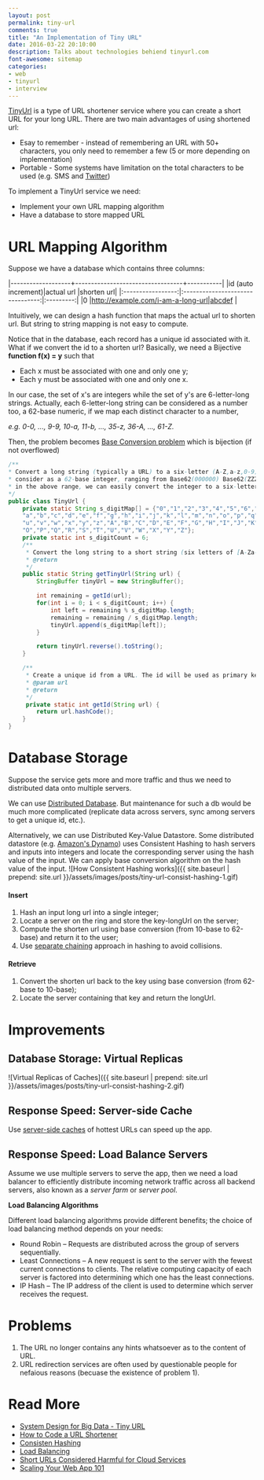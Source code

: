 ```yaml
---
layout: post
permalink: tiny-url
comments: true
title: "An Implementation of Tiny URL"
date: 2016-03-22 20:10:00
description: Talks about technologies behiend tinyurl.com
font-awesome: sitemap
categories:
- web
- tinyurl
- interview
---
```


[TinyUrl](http://tinyurl.com) is a type of URL shortener service where you can create a short URL for your long URL.
There are two main advantages of using shortened url:

* Esay to remember - instead of remembering an URL with 50+ characters, you only need to remember a few (5 or more depending on implementation)
* Portable - Some systems have limitation on the total characters to be used (e.g. SMS and [Twitter](https://twitter.com))

To implement a TinyUrl service we need:

* Implement your own URL mapping algorithm
* Have a database to store mapped URL

# URL Mapping Algorithm
Suppose we have a database which contains three columns:

|-------------------+----------------------------------+-----------|
|id (auto increment)|actual url                        |shorten url|
|:-----------------:|:--------------------------------:|:---------:|
|0                  |http://example.com/i-am-a-long-url|abcdef     |

Intuitively, we can design a hash function that maps the actual url to shorten url. But string to string mapping is not easy to compute.

Notice that in the database, each record has a unique id associated with it. What if we convert the id to a shorten url?
Basically, we need a Bijective **function f(x) = y** such that

- Each x must be associated with one and only one y;
- Each y must be associated with one and only one x.

In our case, the set of x's are integers while the set of y's are 6-letter-long strings. Actually, each 6-letter-long string can be considered as a number too, a 62-base numeric, if we map each distinct character to a number,

*e.g. 0-0, ..., 9-9, 10-a, 11-b, ..., 35-z, 36-A, ..., 61-Z.*

Then, the problem becomes [Base Conversion problem](https://en.wikipedia.org/wiki/Positional_notation#Base_conversion) which is bijection (if not overflowed)

```java
/**
* Convert a long string (typically a URL) to a six-letter (A-Z,a-z,0-9) short string. The six-letter short string can be
* consider as a 62-base integer, ranging from Base62(000000) Base62(ZZZZZZ). If we can map a long string to an integer
* in the above range, we can easily convert the integer to a six-letter short string.
*/
public class TinyUrl {
    private static String s_digitMap[] = {"0","1","2","3","4","5","6","7","8","9",
    "a","b","c","d","e","f","g","h","i","j","k","l","m","n","o","p","q","r","s","t",
    "u","v","w","x","y","z","A","B","C","D","E","F","G","H","I","J","K","L","M","N",
    "O","P","Q","R","S","T","U","V","W","X","Y","Z"};
    private static int s_digitCount = 6;
    /**
     * Convert the long string to a short string (six letters of [A-Za-z0-9])
     * @return
     */
    public static String getTinyUrl(String url) {
        StringBuffer tinyUrl = new StringBuffer();

        int remaining = getId(url);
        for(int i = 0; i < s_digitCount; i++) {
            int left = remaining % s_digitMap.length;
            remaining = remaining / s_digitMap.length;
            tinyUrl.append(s_digitMap[left]);
        }

        return tinyUrl.reverse().toString();
    }

    /**
     * Create a unique id from a URL. The id will be used as primary key in database
     * @param url
     * @return
     */
     private static int getId(String url) {
        return url.hashCode();
    }
}
```

# Database Storage
Suppose the service gets more and more traffic and thus we need to distributed data onto multiple servers.

We can use [Distributed Database](https://en.wikipedia.org/wiki/Distributed_database). But maintenance for such a db would be much more complicated (replicate data across servers, sync among servers to get a unique id, etc.).

Alternatively, we can use Distributed Key-Value Datastore.
Some distributed datastore (e.g. [Amazon's Dynamo](https://www.youtube.com/watch?v=oz-7wJJ9HZ0)) uses Consistent Hashing to hash servers and inputs into integers and locate the corresponding server using the hash value of the input. We can apply base conversion algorithm on the hash value of the input.
![How Consistent Hashing works]({{ site.baseurl | prepend: site.url }}/assets/images/posts/tiny-url-consist-hashing-1.gif)

#### Insert
1. Hash an input long url into a single integer;
2. Locate a server on the ring and store the key-longUrl on the server;
3. Compute the shorten url using base conversion (from 10-base to 62-base) and return it to the user;
4. Use [separate chaining](https://en.wikipedia.org/wiki/Hash_table#Separate_chaining) approach in hashing to avoid collisions.

#### Retrieve
1. Convert the shorten url back to the key using base conversion (from 62-base to 10-base);
2. Locate the server containing that key and return the longUrl.

# Improvements

## Database Storage: Virtual Replicas
![Virtual Replicas of Caches]({{ site.baseurl | prepend: site.url }}/assets/images/posts/tiny-url-consist-hashing-2.gif)

## Response Speed: Server-side Cache
Use [server-side caches](http://www.computerweekly.com/opinion/Server-side-flash-cache-pros-outweigh-the-cons-for-many) of hottest URLs can speed up the app.

## Response Speed: Load Balance Servers
Assume we use multiple servers to serve the app, then we need a load balancer to efficiently distribute incoming network traffic across all backend servers, also known as a *server farm* or *server pool*.

**Load Balancing Algorithms**

Different load balancing algorithms provide different benefits; the choice of load balancing method depends on your needs:

- Round Robin – Requests are distributed across the group of servers sequentially.
- Least Connections – A new request is sent to the server with the fewest current connections to clients. The relative computing capacity of each server is factored into determining which one has the least connections.
- IP Hash – The IP address of the client is used to determine which server receives the request.

# Problems

1. The URL no longer contains any hints whatsoever as to the content of URL.
2. URL redirection services are often used by questionable people for nefaious reasons (becuase the existence of problem 1).


# Read More
- [System Design for Big Data - Tiny URL](http://n00tc0d3r.blogspot.com/2013/09/big-data-tinyurl.html)
- [How to Code a URL Shortener](http://stackoverflow.com/questions/742013/how-to-code-a-url-shortener)
- [Consisten Hashing](http://www.tom-e-white.com/2007/11/consistent-hashing.html)
- [Load Balancing](https://www.nginx.com/resources/glossary/load-balancing/)
- [Short URLs Considered Harmful for Cloud Services](https://freedom-to-tinker.com/blog/vitaly/gone-in-six-characters-short-urls-considered-harmful-for-cloud-services/)
- [Scaling Your Web App 101](https://blog.hartleybrody.com/scale-load/)
